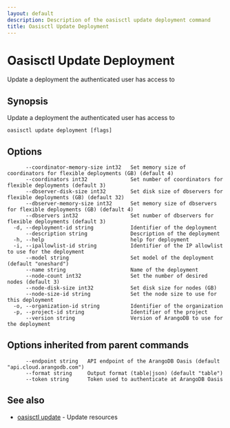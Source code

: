 ```yaml
---
layout: default
description: Description of the oasisctl update deployment command
title: Oasisctl Update Deployment
---
```

# Oasisctl Update Deployment

Update a deployment the authenticated user has access to

## Synopsis

Update a deployment the authenticated user has access to

```
oasisctl update deployment [flags]
```

## Options

```
      --coordinator-memory-size int32   Set memory size of coordinators for flexible deployments (GB) (default 4)
      --coordinators int32              Set number of coordinators for flexible deployments (default 3)
      --dbserver-disk-size int32        Set disk size of dbservers for flexible deployments (GB) (default 32)
      --dbserver-memory-size int32      Set memory size of dbservers for flexible deployments (GB) (default 4)
      --dbservers int32                 Set number of dbservers for flexible deployments (default 3)
  -d, --deployment-id string            Identifier of the deployment
      --description string              Description of the deployment
  -h, --help                            help for deployment
  -i, --ipallowlist-id string           Identifier of the IP allowlist to use for the deployment
      --model string                    Set model of the deployment (default "oneshard")
      --name string                     Name of the deployment
      --node-count int32                Set the number of desired nodes (default 3)
      --node-disk-size int32            Set disk size for nodes (GB)
      --node-size-id string             Set the node size to use for this deployment
  -o, --organization-id string          Identifier of the organization
  -p, --project-id string               Identifier of the project
      --version string                  Version of ArangoDB to use for the deployment
```

## Options inherited from parent commands

```
      --endpoint string   API endpoint of the ArangoDB Oasis (default "api.cloud.arangodb.com")
      --format string     Output format (table|json) (default "table")
      --token string      Token used to authenticate at ArangoDB Oasis
```

## See also

* [oasisctl update](oasisctl-update.html)	 - Update resources

